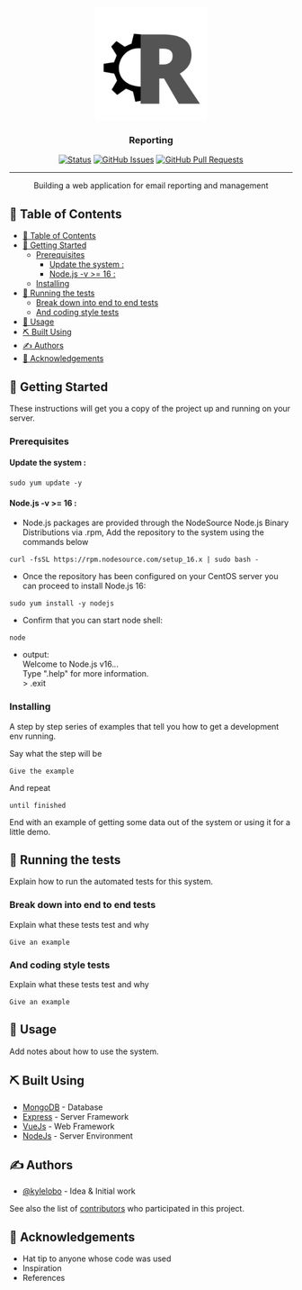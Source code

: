 <p align="center">
  <a href="" rel="noopener">
 <img width=200px height=200px src="./views/assets/images/R.jpg" alt="Project logo"></a>
</p>

<h3 align="center">Reporting</h3>

<div align="center">

[![Status](https://img.shields.io/badge/status-active-success.svg)]()
[![GitHub Issues](https://img.shields.io/github/issues/iliasanouar0/Code-source.svg)](https://github.com/iliasanouar0/Code-source/issues)
[![GitHub Pull Requests](https://img.shields.io/github/issues-pr/iliasanouar0/Code-source.svg)](https://github.com/iliasanouar0/Code-source/pulls)

</div>

---

<p align="center"> Building a web application for email reporting and management
    <br> 
</p>

## 📝 Table of Contents

- [📝 Table of Contents](#-table-of-contents)
- [🏁 Getting Started ](#-getting-started-)
  - [Prerequisites](#prerequisites)
    - [Update the system :](#update-the-system-)
    - [Node.js -v \>= 16 :](#nodejs--v--16-)
  - [Installing](#installing)
- [🔧 Running the tests ](#-running-the-tests-)
  - [Break down into end to end tests](#break-down-into-end-to-end-tests)
  - [And coding style tests](#and-coding-style-tests)
- [🎈 Usage ](#-usage-)
- [⛏️ Built Using ](#️-built-using-)
- [✍️ Authors ](#️-authors-)
- [🎉 Acknowledgements ](#-acknowledgements-)

## 🏁 Getting Started <a name = "getting_started"></a>

These instructions will get you a copy of the project up and running on your server.

### Prerequisites

#### Update the system :

```
sudo yum update -y
```

#### Node.js -v >= 16 :

- Node.js packages are provided through the NodeSource Node.js Binary Distributions via .rpm,
Add the repository to the system using the commands below 

```
curl -fsSL https://rpm.nodesource.com/setup_16.x | sudo bash -
```

- Once the repository has been configured on your CentOS server you can proceed to install Node.js 16:

```
sudo yum install -y nodejs
```

- Confirm that you can start node shell:
  
```
node
```
- output:  <br> 
 Welcome to Node.js v16.*.*.  <br> 
 Type ".help" for more information.  <br> 
 \> .exit  <br> 

### Installing

A step by step series of examples that tell you how to get a development env running.

Say what the step will be

```
Give the example
```

And repeat

```
until finished
```

End with an example of getting some data out of the system or using it for a little demo.

## 🔧 Running the tests <a name = "tests"></a>

Explain how to run the automated tests for this system.

### Break down into end to end tests

Explain what these tests test and why

```
Give an example
```

### And coding style tests

Explain what these tests test and why

```
Give an example
```

## 🎈 Usage <a name="usage"></a>

Add notes about how to use the system.


## ⛏️ Built Using <a name = "built_using"></a>

- [MongoDB](https://www.mongodb.com/) - Database
- [Express](https://expressjs.com/) - Server Framework
- [VueJs](https://vuejs.org/) - Web Framework
- [NodeJs](https://nodejs.org/en/) - Server Environment

## ✍️ Authors <a name = "authors"></a>

- [@kylelobo](https://github.com/kylelobo) - Idea & Initial work

See also the list of [contributors](https://github.com/kylelobo/The-Documentation-Compendium/contributors) who participated in this project.

## 🎉 Acknowledgements <a name = "acknowledgement"></a>

- Hat tip to anyone whose code was used
- Inspiration
- References
